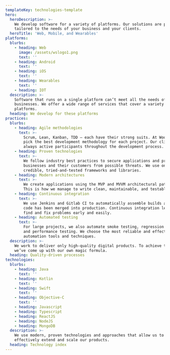 ```yaml
---
templateKey: technologies-template
hero:
  heroDescription: >-
    We develop software for a variety of platforms. Our solutions are perfectly
    tailored to the needs of your business and your clients.
  heroTitle: 'Web, Mobile, and Wearables'
platforms:
  blurbs:
    - heading: Web
      image: /assets/wslogo1.png
      text: ''
    - heading: Android
      text: ''
    - heading: iOS
      text: ''
    - heading: Wearables
      text: ''
    - heading: IOT
  description: >-
    Software that runs on a single platform can’t meet all the needs of modern
    businesses. We offer a wide range of services that cover a variety of
    platforms.
  heading: We develop for these platforms
practices:
  blurbs:
    - heading: Agile methodologies
      text: >-
        Scrum, Lean, Kanban, TDD – each have their strong suits. At Woodsoft, we
        pick the best development methodology for each project. Our clients are
        always active participants throughout the development process.
    - heading: Proven technologies
      text: >-
        We follow industry best practices to secure applications and protect
        businesses and their customers from possible threats. We use only
        credible, tried-and-tested frameworks and libraries.
    - heading: Modern architectures
      text: >-
        We create applications using the MVP and MVVM architectural patterns.
        This is how we manage to write clean, maintainable, and testable code.
    - heading: Continuous integration
      text: >-
        We use Jenkins and Gitlab CI to automatically assemble builds after new
        code has been merged into production. Continuous integration lets us
        find and fix problems early and easily.
    - heading: Automated testing
      text: >-
        For large projects, we also automate smoke testing, regression testing,
        and performance testing. We choose the most reliable and effective test
        automation tools and techniques.
  description: >-
    We work to deliver only high-quality digital products. To achieve this,
    we’ve come up with our own magic formula.
  heading: Quality-driven processes
technologies:
  blurbs:
    - heading: Java
      text: ''
    - heading: Kotlin
      text: ''
    - heading: Swift
      text: ''
    - heading: Objective-C
      text: ''
    - heading: Javascript
    - heading: Typescript
    - heading: ReactJS
    - heading: NodeJS
    - heading: MongoDB
  description: >-
    We use modern, proven technologies and approaches that allow us to
    effectively extend and scale our products.
  heading: Technology index
---
```



